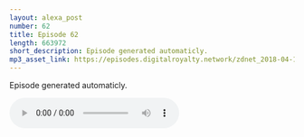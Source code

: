 ```yaml
---
layout: alexa_post
number: 62
title: Episode 62
length: 663972
short_description: Episode generated automaticly.
mp3_asset_link: https://episodes.digitalroyalty.network/zdnet_2018-04-14_01-00-04.mp3
---
```


Episode generated automaticly.

<audio controls>
    <source src="{{ page.mp3_asset_link }}" type="audio/mpeg">
</audio>